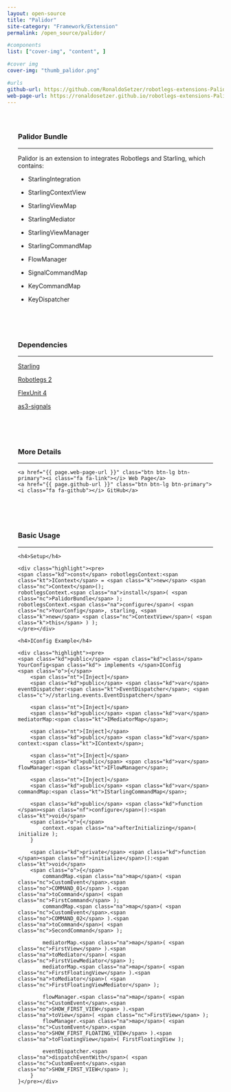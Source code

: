 ```yaml
---
layout: open-source
title: "Palidor"
site-category: "Framework/Extension"
permalink: /open_source/palidor/

#components
list: ["cover-img", "content", ]

#cover img
cover-img: "thumb_palidor.png"

#urls
github-url: https://github.com/RonaldoSetzer/robotlegs-extensions-Palidor/
web-page-url: https://ronaldosetzer.github.io/robotlegs-extensions-Palidor/
---
```


<div class="row" style="padding: 25px 25px 25px 25px;">
    <h3 class="text-center">Palidor Bundle</h3>
    <hr class="star-primary">
    <p>Palidor is an extension to integrates Robotlegs and Starling, which contains:</p>
    <ul>
        <li><p>StarlingIntegration</p></li>
        <li><p>StarlingContextView</p></li>
        <li><p>StarlingViewMap</p></li>
        <li><p>StarlingMediator</p></li>
        <li><p>StarlingViewManager</p></li>
        <li><p>StarlingCommandMap</p></li>
        <li><p>FlowManager</p></li>
        <li><p>SignalCommandMap</p></li>
        <li><p>KeyCommandMap</p></li>
        <li><p>KeyDispatcher</p></li>
    </ul>
</div>

<div class="row text-center" style="padding: 25px 25px 25px 25px;">
    <h3 class="text-center">Dependencies</h3>
    <hr class="star-primary">
    <p><a href="https://github.com/Gamua/Starling-Framework">Starling</a></p>
    <p><a href="https://github.com/robotlegs/robotlegs-framework">Robotlegs 2</a></p>
    <p><a href="https://flex.apache.org/download-flexunit.html">FlexUnit 4</a></p>
    <p><a href="https://github.com/robertpenner/as3-signals">as3-signals</a></p>
</div>
<div class="row text-center" style="padding: 25px 25px 25px 25px;">
    <h3>More Details</h3>
    <hr class="star-primary">

    <a href="{{ page.web-page-url }}" class="btn btn-lg btn-primary"><i class="fa fa-link"></i> Web Page</a>
    <a href="{{ page.github-url }}" class="btn btn-lg btn-primary"><i class="fa fa-github"></i> GitHub</a>
</div>
<div class="row" style="padding: 25px 25px 25px 25px;">
    <h3 class="text-center">Basic Usage</h3>
    <hr class="star-primary">


    <h4>Setup</h4>

    <div class="highlight"><pre>
    <span class="kd">const</span> robotlegsContext:<span class="kt">IContext</span> = <span class="k">new</span> <span class="nc">Context</span>();
    robotlegsContext.<span class="na">install</span>( <span class="nc">PalidorBundle</span> );
    robotlegsContext.<span class="na">configure</span>( <span class="nc">YourConfig</span>, starling, <span class="k">new</span> <span class="nc">ContextView</span>( <span class="k">this</span> ) );
    </pre></div>

    <h4>IConfig Example</h4>

    <div class="highlight"><pre>
    <span class="kd">public</span> <span class="kd">class</span> YourConfig<span class="kd"> implements </span>IConfig
    <span class="o">{</span>
        <span class="nt">[Inject]</span>
        <span class="kd">public</span> <span class="kd">var</span> eventDispatcher:<span class="kt">EventDispatcher</span>; <span class="c">//starling.events.EventDispatcher</span>

        <span class="nt">[Inject]</span>
        <span class="kd">public</span> <span class="kd">var</span> mediatorMap:<span class="kt">IMediatorMap</span>;

        <span class="nt">[Inject]</span>
        <span class="kd">public</span> <span class="kd">var</span> context:<span class="kt">IContext</span>;

        <span class="nt">[Inject]</span>
        <span class="kd">public</span> <span class="kd">var</span> flowManager:<span class="kt">IFlowManager</span>;

        <span class="nt">[Inject]</span>
        <span class="kd">public</span> <span class="kd">var</span> commandMap:<span class="kt">IStarlingCommandMap</span>;

        <span class="kd">public</span> <span class="kd">function </span><span class="nf">configure</span>():<span class="kt">void</span>
        <span class="o">{</span>
            context.<span class="na">afterInitializing</span>( initialize );
        }

        <span class="kd">private</span> <span class="kd">function </span><span class="nf">initialize</span>():<span class="kt">void</span>
        <span class="o">{</span>
            commandMap.<span class="na">map</span>( <span class="nc">CustomEvent</span>.<span class="no">COMMAND_01</span> ).<span class="na">toCommand</span>( <span class="nc">FirstCommand</span> );
            commandMap.<span class="na">map</span>( <span class="nc">CustomEvent</span>.<span class="no">COMMAND_02</span> ).<span class="na">toCommand</span>( <span class="nc">SecondCommand</span> );

            mediatorMap.<span class="na">map</span>( <span class="nc">FirstView</span> ).<span class="na">toMediator</span>( <span class="nc">FirstViewMediator</span> );
            mediatorMap.<span class="na">map</span>( <span class="nc">FirstFloatingView</span> ).<span class="na">toMediator</span>( <span class="nc">FirstFloatingViewMediator</span> );

            flowManager.<span class="na">map</span>( <span class="nc">CustomEvent</span>.<span class="no">SHOW_FIRST_VIEW</span> ).<span class="na">toView</span>( <span class="nc">FirstView</span> );
            flowManager.<span class="na">map</span>( <span class="nc">CustomEvent</span>.<span class="no">SHOW_FIRST_FLOATING_VIEW</span> ).<span class="na">toFloatingView</span>( FirstFloatingView );

            eventDispatcher.<span class="na">dispatchEventWith</span>( <span class="nc">CustomEvent</span>.<span class="no">SHOW_FIRST_VIEW</span> );
        }
    }</pre></div>

</div>
